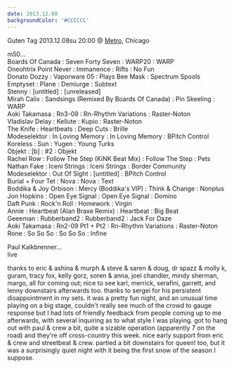 ```yaml
---
date: 2013.12.08
backgroundColor: '#CCCCCC'
---
```


Guten Tag 2013.12.08su 20:00 @ [Metro](http://www.metrochicago.com/), Chicago  

m50...  
Boards Of Canada : Seven Forty Seven : WARP20 : WARP  
Oneohtrix Point Never : Immanence : Rifts : No Fun  
Donato Dozzy : Vaporware 05 : Plays Bee Mask : Spectrum Spools  
Emptyset : Plane : Demiurge : Subtext  
Stenny : \[untitled\] : \[unreleased\]  
Mirah Calix : Sandsings (Remixed By Boards Of Canada) : Pin Skeeling : WARP  
Aoki Takamasa : Rn3-09 : Rn-Rhythm Variations : Raster-Noton  
Vladislav Delay : Kellute : Kupio : Raster-Noton  
The Knife : Heartbeats : Deep Cuts : Brille  
Modeselektor : In Loving Memory : In Loving Memory : BPitch Control  
Koreless : Sun : Yugen : Young Turks  
Objekt : \[b\] : #2 : Objekt  
Rachel Row : Follow The Step (KiNK Beat Mix) : Follow The Step : Pets  
Nathan Fake : Iceni Strings : Iceni Strings : Border Community  
Modeselektor : Out Of Sight : \[untitled\] : BPitch Control  
Burial + Four Tet : Nova : Nova : Text  
Boddika & Joy Orbison : Mercy (Boddika's VIP) : Think & Change : Nonplus  
Jon Hopkins : Open Eye Signal : Open Eye Signal : Domino  
Daft Punk : Rock'n Roll : Homework : Virgin  
Annie : Heartbeat (Alan Braxe Remix) : Heartbeat : Big Beat  
Geeeman : Rubberband2 : Rubberband2 : Jack For Daze  
Aoki Takamasa : Rn2-09 Pt1 + Pt2 : Rn-Rhythm Variations : Raster-Noton  
Rone : So So So : So So So : Infine  

Paul Kalkbrenner...  
live  

thanks to eric & ashina & murph & steve & saren & doug, dr spazz & molly k, guram, tracy fox, kelly gorz, soren & anna, joel chandler, mindy sherman, margo, all for coming out; nice to see karl, merrick, serafini, garrett, and lenny downstairs afterwards too. thanks to sergei for his persistent disappointment in my sets. it was a pretty fun night, and an unusual time playing on a big stage, couldn't really see much of the crowd to gauge response but I had lots of friendly feedback from people coming up to me afterwards, with several inquiring as to what style I was playing. got to hang out with paul & crew a bit, quite a sizable operation (apparently 7 on the road) and they're off cross-country this week. nice early support from eric & crew and streetbeat & crew. partied a bit downstairs for queen! too, but it was a surprisingly quiet night with it being the first snow of the season I suppose.